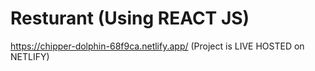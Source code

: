 # Resturant (Using REACT JS)
https://chipper-dolphin-68f9ca.netlify.app/
(Project is LIVE HOSTED on NETLIFY)
